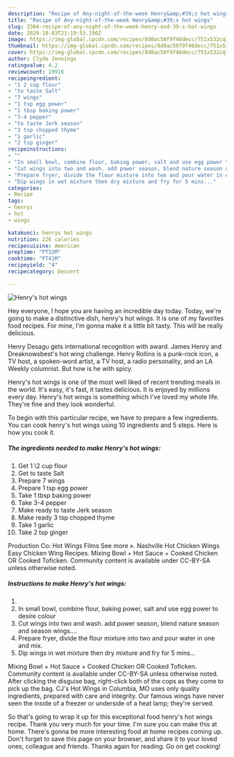 ```yaml
---
description: "Recipe of Any-night-of-the-week Henry&amp;#39;s hot wings"
title: "Recipe of Any-night-of-the-week Henry&amp;#39;s hot wings"
slug: 3304-recipe-of-any-night-of-the-week-henry-and-39-s-hot-wings
date: 2020-10-03T21:19:53.190Z
image: https://img-global.cpcdn.com/recipes/8d0ac50f9f46decc/751x532cq70/henrys-hot-wings-recipe-main-photo.jpg
thumbnail: https://img-global.cpcdn.com/recipes/8d0ac50f9f46decc/751x532cq70/henrys-hot-wings-recipe-main-photo.jpg
cover: https://img-global.cpcdn.com/recipes/8d0ac50f9f46decc/751x532cq70/henrys-hot-wings-recipe-main-photo.jpg
author: Clyde Jennings
ratingvalue: 4.2
reviewcount: 19916
recipeingredient:
- "1 2 cup flour"
- "to taste Salt"
- "7 wings"
- "1 tsp egg power"
- "1 tbsp baking power"
- "3-4 pepper"
- "to taste Jerk season"
- "3 tsp chopped thyme"
- "1 garlic"
- "2 tsp ginger"
recipeinstructions:
- ""
- "In small bowl, combine flour, baking power, salt and use egg power to desire colour"
- "Cut wings into two and wash. add power season, blend nature season and season wings...."
- "Prepare fryer, divide the flour mixture into two and pour water in one and mix."
- "Dip wings in wet mixture then dry mixture and fry for 5 mins..."
categories:
- Recipe
tags:
- henrys
- hot
- wings

katakunci: henrys hot wings 
nutrition: 226 calories
recipecuisine: American
preptime: "PT32M"
cooktime: "PT41M"
recipeyield: "4"
recipecategory: Dessert

---
```



![Henry&#39;s hot wings](https://img-global.cpcdn.com/recipes/8d0ac50f9f46decc/751x532cq70/henrys-hot-wings-recipe-main-photo.jpg)

Hey everyone, I hope you are having an incredible day today. Today, we're going to make a distinctive dish, henry&#39;s hot wings. It is one of my favorites food recipes. For mine, I'm gonna make it a little bit tasty. This will be really delicious.

Henry Desagu gets international recognition with award. James Henry and Dreaknowsbest&#39;s hot wing challenge. Henry Rollins is a punk-rock icon, a TV host, a spoken-word artist, a TV host, a radio personality, and an LA Weekly columnist. But how is he with spicy.

Henry&#39;s hot wings is one of the most well liked of recent trending meals in the world. It's easy, it's fast, it tastes delicious. It is enjoyed by millions every day. Henry&#39;s hot wings is something which I've loved my whole life. They're fine and they look wonderful.


To begin with this particular recipe, we have to prepare a few ingredients. You can cook henry&#39;s hot wings using 10 ingredients and 5 steps. Here is how you cook it.

<!--inarticleads1-->

##### The ingredients needed to make Henry&#39;s hot wings:

1. Get 1 \2 cup flour
1. Get to taste Salt
1. Prepare 7 wings
1. Prepare 1 tsp egg power
1. Take 1 tbsp baking power
1. Take 3-4 pepper
1. Make ready to taste Jerk season
1. Make ready 3 tsp chopped thyme
1. Take 1 garlic
1. Take 2 tsp ginger


Production Co: Hot Wings Films See more ». Nashville Hot Chicken Wings Easy Chicken Wing Recipes. Mixing Bowl + Hot Sauce + Cooked Chicken OR Cooked Toficken. Community content is available under CC-BY-SA unless otherwise noted. 

<!--inarticleads2-->

##### Instructions to make Henry&#39;s hot wings:

1. 
1. In small bowl, combine flour, baking power, salt and use egg power to desire colour
1. Cut wings into two and wash. add power season, blend nature season and season wings....
1. Prepare fryer, divide the flour mixture into two and pour water in one and mix.
1. Dip wings in wet mixture then dry mixture and fry for 5 mins...


Mixing Bowl + Hot Sauce + Cooked Chicken OR Cooked Toficken. Community content is available under CC-BY-SA unless otherwise noted. After clicking the disguise bag, right-click both of the cops as they come to pick up the bag. CJ&#39;s Hot Wings in Columbia, MO uses only quality ingredients, prepared with care and integrity. Our famous wings have never seen the inside of a freezer or underside of a heat lamp; they&#39;re served. 

So that's going to wrap it up for this exceptional food henry&#39;s hot wings recipe. Thank you very much for your time. I'm sure you can make this at home. There's gonna be more interesting food at home recipes coming up. Don't forget to save this page on your browser, and share it to your loved ones, colleague and friends. Thanks again for reading. Go on get cooking!
